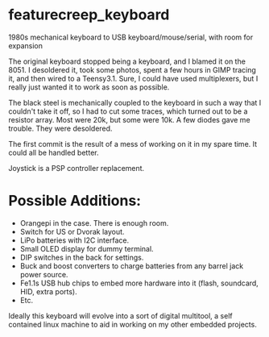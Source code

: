 # featurecreep_keyboard
1980s mechanical keyboard to USB keyboard/mouse/serial, with room for expansion

The original keyboard stopped being a keyboard, and I blamed it on the 8051. I desoldered it, took some photos, spent a few hours in GIMP tracing it, and then wired to a Teensy3.1. Sure, I could have used multiplexers, but I really just wanted it to work as soon as possible. 

The black steel is mechanically coupled to the keyboard in such a way that I couldn't take it off, so I had to cut some traces, which turned out to be a resistor array. Most were 20k, but some were 10k. A few diodes gave me trouble. They were desoldered. 

The first commit is the result of a mess of working on it in my spare time. It could all be handled better.

Joystick is a PSP controller replacement.

# Possible Additions: 
* Orangepi in the case. There is enough room.
* Switch for US or Dvorak layout. 
* LiPo batteries with I2C interface.
* Small OLED display for dummy terminal.
* DIP switches in the back for settings.
* Buck and boost converters to charge batteries from any barrel jack power source.
* Fe1.1s USB hub chips to embed more hardware into it (flash, soundcard, HID, extra ports).
* Etc.


Ideally this keyboard will evolve into a sort of digital multitool, a self contained linux machine to aid in working on my other embedded projects. 
